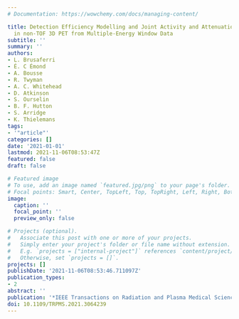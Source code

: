 ```yaml
---
# Documentation: https://wowchemy.com/docs/managing-content/

title: Detection Efficiency Modelling and Joint Activity and Attenuation Reconstruction
  in non-TOF 3D PET from Multiple-Energy Window Data
subtitle: ''
summary: ''
authors:
- L. Brusaferri
- É. C Émond
- A. Bousse
- R. Twyman
- A. C. Whitehead
- D. Atkinson
- S. Ourselin
- B. F. Hutton
- S. Arridge
- K. Thielemans
tags:
- '"article"'
categories: []
date: '2021-01-01'
lastmod: 2021-11-06T08:53:47Z
featured: false
draft: false

# Featured image
# To use, add an image named `featured.jpg/png` to your page's folder.
# Focal points: Smart, Center, TopLeft, Top, TopRight, Left, Right, BottomLeft, Bottom, BottomRight.
image:
  caption: ''
  focal_point: ''
  preview_only: false

# Projects (optional).
#   Associate this post with one or more of your projects.
#   Simply enter your project's folder or file name without extension.
#   E.g. `projects = ["internal-project"]` references `content/project/deep-learning/index.md`.
#   Otherwise, set `projects = []`.
projects: []
publishDate: '2021-11-06T08:53:46.711097Z'
publication_types:
- 2
abstract: ''
publication: '*IEEE Transactions on Radiation and Plasma Medical Sciences*'
doi: 10.1109/TRPMS.2021.3064239
---
```

